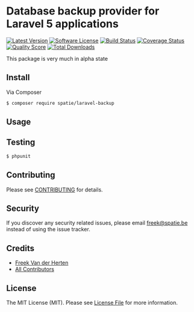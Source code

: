 # Database backup provider for Laravel 5 applications

[![Latest Version](https://img.shields.io/github/release/thephpleague/laravel-backup.svg?style=flat-square)](https://github.com/thephpleague/laravel-backup/releases)
[![Software License](https://img.shields.io/badge/license-MIT-brightgreen.svg?style=flat-square)](LICENSE.md)
[![Build Status](https://img.shields.io/travis/thephpleague/laravel-backup/master.svg?style=flat-square)](https://travis-ci.org/thephpleague/laravel-backup)
[![Coverage Status](https://img.shields.io/scrutinizer/coverage/g/thephpleague/laravel-backup.svg?style=flat-square)](https://scrutinizer-ci.com/g/thephpleague/laravel-backup/code-structure)
[![Quality Score](https://img.shields.io/scrutinizer/g/thephpleague/laravel-backup.svg?style=flat-square)](https://scrutinizer-ci.com/g/thephpleague/laravel-backup)
[![Total Downloads](https://img.shields.io/packagist/dt/league/laravel-backup.svg?style=flat-square)](https://packagist.org/packages/league/laravel-backup)

This package is very much in alpha state



## Install

Via Composer

``` bash
$ composer require spatie/laravel-backup
```

## Usage



## Testing

``` bash
$ phpunit
```

## Contributing

Please see [CONTRIBUTING](CONTRIBUTING.md) for details.

## Security

If you discover any security related issues, please email freek@spatie.be instead of using the issue tracker.

## Credits

- [Freek Van der Herten](https://github.com/freekmurze)
- [All Contributors](../../contributors)

## License

The MIT License (MIT). Please see [License File](LICENSE.md) for more information.
